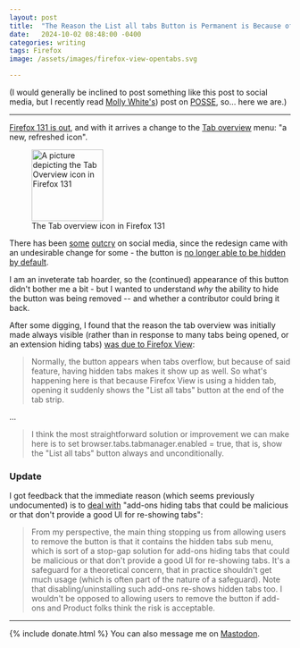 ```yaml
---
layout: post
title:  "The Reason the List all tabs Button is Permanent is Because of Firefox View"
date:   2024-10-02 08:48:00 -0400
categories: writing
tags: Firefox
image: /assets/images/firefox-view-opentabs.svg

---
```


(I would generally be inclined to post something like this post to social media, but I recently read [Molly White's](https://www.mollywhite.net/)) post on [POSSE](https://www.citationneeded.news/posse/), so… here we are.)

---

[Firefox 131 is out](https://www.mozilla.org/en-US/firefox/131.0/releasenotes/), and with it arrives a change to the [Tab overview](https://support.mozilla.org/en-US/kb/tab-overview-menu) menu: "a new, refreshed icon".

<p>
	<figure>
	<picture>
	  <img src="{{site.url}}/assets/images/firefox-view-opentabs.svg" alt="A picture depicting the Tab Overview icon in Firefox 131" height="128" width="128"/>
	  <figcaption>The Tab overview icon in Firefox 131</figcaption>
	</picture>
</figure>
</p>

There has been [some](https://www.reddit.com/r/firefox/comments/1fuh1x4/how_to_remove_this_new_list_all_tabs_icon/) [outcry](https://www.reddit.com/r/firefox/comments/1ftrgkm/cant_hide_list_all_tab_botton_in_131) on social media, since the redesign came with an undesirable change for some - the button is [no longer able to be hidden by default](https://bugzilla.mozilla.org/show_bug.cgi?id=1916622). 

I am an inveterate tab hoarder, so the (continued) appearance of this button didn't bother me a bit - but I wanted to understand *why* the ability to hide the button was being removed -- and whether a contributor could bring it back.

After some digging, I found that the reason the tab overview was initially made always visible (rather than in response to many tabs being opened, or an extension hiding tabs) [was due to Firefox View](https://bugzilla.mozilla.org/show_bug.cgi?id=1786011#c0):

>Normally, the button appears when tabs overflow, but because of said feature, having hidden tabs makes it show up as well. So what's happening here is that because Firefox View is using a hidden tab, opening it suddenly shows the "List all tabs" button at the end of the tab strip.

...

>I think the most straightforward solution or improvement we can make here is to set browser.tabs.tabmanager.enabled = true, that is, show the "List all tabs" button always and unconditionally.

### Update

I got feedback that the immediate reason (which seems previously undocumented) is to [deal with](https://bugzilla.mozilla.org/show_bug.cgi?id=1918681#c6) "add-ons hiding tabs that could be malicious or that don't provide a good UI for re-showing tabs":

>From my perspective, the main thing stopping us from allowing users to remove the button is that it contains the hidden tabs sub menu, which is sort of a stop-gap solution for add-ons hiding tabs that could be malicious or that don't provide a good UI for re-showing tabs. It's a safeguard for a theoretical concern, that in practice shouldn't get much usage (which is often part of the nature of a safeguard). Note that disabling/uninstalling such add-ons re-shows hidden tabs too. I wouldn't be opposed to allowing users to remove the button if add-ons and Product folks think the risk is acceptable.

---

{% include donate.html %} You can also message me on [Mastodon](https://mastodon.social/@yoasif).